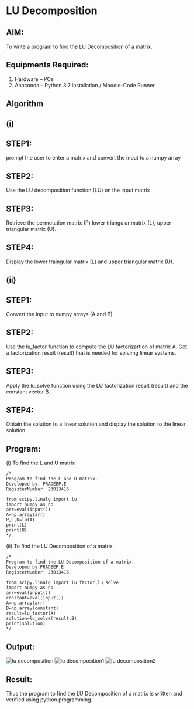 # LU Decomposition 

## AIM:
To write a program to find the LU Decomposition of a matrix.

## Equipments Required:
1. Hardware – PCs
2. Anaconda – Python 3.7 Installation / Moodle-Code Runner

## Algorithm
## (i)
## STEP1:
prompt the user to enter a matrix and convert the input to a numpy array

## STEP2:
Use the LU decomposition function (LU) on the input matrix 

## STEP3:
Retrieve the permutation matrix (P) lower triangular matrix (L), upper triangular matrix (U).

## STEP4:
Display the lower traingular matrix (L) and upper triangular matrix (U).

## (ii)
## STEP1:
Convert the input to numpy arrays (A and B)

## STEP2:
Use the lu_factor function to compute the LU factorizartion of matrix A. Get a factorization result (result) that is needed for solvimg linear systems.

## STEP3:
Apply the lu_solve function using the LU factorization result (result) and the constant vector B.

## STEP4:
Obtain the solution to a linear solution and display the solution to the linear solution.

## Program:
(i) To find the L and U matrix
```
/*
Program to find the L and U matrix.
Developed by: PRADEEP.E
RegisterNumber: 23013416

from scipy.linalg import lu
import numpy as np
arr=eval(input())
A=np.array(arr)
P,L,U=lu(A)
print(L)
print(U)
*/
```
(ii) To find the LU Decomposition of a matrix
```
/*
Program to find the LU Decomposition of a matrix.
Developed by:PRADEEP.E 
RegisterNumber: 23013416

from scipy.linalg import lu_factor,lu_solve
import numpy as np
arr=eval(input())
constant=eval(input())
A=np.array(arr)
B=np.array(constant)
result=lu_factor(A)
solution=lu_solve(result,B)
print(solution)
*/
```

## Output:
![lu decomposition]()
![lu decomposition1](https://github.com/pradeeprajeswari/LU-Decomposition/assets/145743112/49d719e9-fc99-423e-b060-9085fa143486)
![lu decomposition2](https://github.com/pradeeprajeswari/LU-Decomposition/assets/145743112/d7008628-d873-4258-a9a2-8d14e41bfe11)


## Result:
Thus the program to find the LU Decomposition of a matrix is written and verified using python programming.

